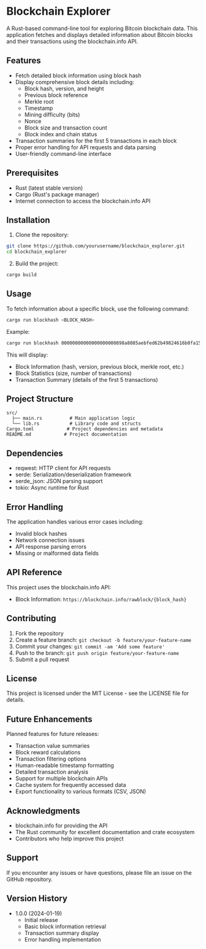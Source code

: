 # Blockchain Explorer

A Rust-based command-line tool for exploring Bitcoin blockchain data. This application fetches and displays detailed information about Bitcoin blocks and their transactions using the blockchain.info API.

## Features

- Fetch detailed block information using block hash
- Display comprehensive block details including:
  - Block hash, version, and height
  - Previous block reference
  - Merkle root
  - Timestamp
  - Mining difficulty (bits)
  - Nonce
  - Block size and transaction count
  - Block index and chain status
- Transaction summaries for the first 5 transactions in each block
- Proper error handling for API requests and data parsing
- User-friendly command-line interface

## Prerequisites

- Rust (latest stable version)
- Cargo (Rust's package manager)
- Internet connection to access the blockchain.info API

## Installation

1. Clone the repository:
```bash
git clone https://github.com/yourusername/blockchain_explorer.git
cd blockchain_explorer
```

2. Build the project:
```bash
cargo build
```

## Usage

To fetch information about a specific block, use the following command:

```bash
cargo run blockhash <BLOCK_HASH>
```

Example:
```bash
cargo run blockhash 00000000000000000000898a8085aebfed62b49824616b0fa15bd10a82f0115b
```

This will display:
- Block Information (hash, version, previous block, merkle root, etc.)
- Block Statistics (size, number of transactions)
- Transaction Summary (details of the first 5 transactions)

## Project Structure

```
src/
  ├── main.rs          # Main application logic
  └── lib.rs           # Library code and structs
Cargo.toml            # Project dependencies and metadata
README.md            # Project documentation
```

## Dependencies

- reqwest: HTTP client for API requests
- serde: Serialization/deserialization framework
- serde_json: JSON parsing support
- tokio: Async runtime for Rust

## Error Handling

The application handles various error cases including:
- Invalid block hashes
- Network connection issues
- API response parsing errors
- Missing or malformed data fields

## API Reference

This project uses the blockchain.info API:
- Block Information: `https://blockchain.info/rawblock/{block_hash}`

## Contributing

1. Fork the repository
2. Create a feature branch: `git checkout -b feature/your-feature-name`
3. Commit your changes: `git commit -am 'Add some feature'`
4. Push to the branch: `git push origin feature/your-feature-name`
5. Submit a pull request

## License

This project is licensed under the MIT License - see the LICENSE file for details.

## Future Enhancements

Planned features for future releases:
- Transaction value summaries
- Block reward calculations
- Transaction filtering options
- Human-readable timestamp formatting
- Detailed transaction analysis
- Support for multiple blockchain APIs
- Cache system for frequently accessed data
- Export functionality to various formats (CSV, JSON)

## Acknowledgments

- blockchain.info for providing the API
- The Rust community for excellent documentation and crate ecosystem
- Contributors who help improve this project

## Support

If you encounter any issues or have questions, please file an issue on the GitHub repository.

## Version History

- 1.0.0 (2024-01-19)
  - Initial release
  - Basic block information retrieval
  - Transaction summary display
  - Error handling implementation
